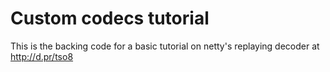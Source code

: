 Custom codecs tutorial
======================

This is the backing code for a basic tutorial on netty's replaying decoder at http://d.pr/tso8
